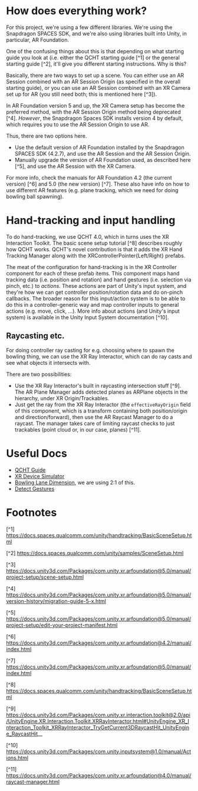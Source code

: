 # How does everything work?

For this project, we're using a few different libraries. We're using the Snapdragon SPACES SDK, and we're also using
libraries built into Unity, in particular, AR Foundation.

One of the confusing things about this is that depending on what starting guide you look at (i.e. either the QCHT
starting guide [^1] or the general starting guide [^2], it'll give you different starting instructions.
Why is this?

Basically, there are two ways to set up a scene. You can either use an AR Session combined with an AR Session Origin
(as specified in the overall starting guide), or you can use an AR Session combined with an XR Camera set up for AR
(you still need both; this is mentioned here [^3]).

In AR Foundation version 5 and up, the XR Camera setup has become the preferred method, with the AR Session Origin
method being deprecated [^4]. *However*, the Snapdragon Spaces SDK installs version 4 by default, which requires you to
use the AR Session Origin to use AR.

Thus, there are two options here.

- Use the default version of AR Foundation installed by the Snapdragon SPACES SDK (4.2.7), and use the AR Session and
  the AR Session Origin.
- Manually upgrade the version of AR Foundation used, as described here [^5], and use the AR Session with the XR Camera.

For more info, check the manuals for AR Foundation 4.2 (the current version) [^6] and 5.0 (the new version) [^7].
These also have info on how to use different AR features (e.g. plane tracking, which we need for doing bowling ball
spawning).

# Hand-tracking and input handling

To do hand-tracking, we use QCHT 4.0, which in turns uses the XR Interaction Toolkit.
The basic scene setup tutorial [^8] describes roughly how QCHT works. QCHT's novel contribution is that it adds
the XR Hand Tracking Manager along with the XRControllerPointer{Left/Right} prefabs.

The meat of the configuration for hand-tracking is in the XR Controller component for each of these prefab items.
This component maps hand tracking data (i.e. position and rotation) and hand gestures (i.e. selection via pinch,
etc.) to *actions*. These actions are part of Unity's input system, and they're how we can get controller position/rotation
data and do on-pinch callbacks. The broader reason for this input/action system is to be able to do this in a
controller-generic way and map controller inputs to general actions (e.g. move, click, ...). More info about actions
(and Unity's input system) is available in the Unity Input System documentation [^10].

## Raycasting etc.

For doing controller ray casting for e.g. choosing where to spawn the bowling thing, we can use the XR Ray Interactor,
which can do ray casts and see what objects it intersects with.

There are two possibilities:

- Use the XR Ray Interactor's built in raycasting intersection stuff [^9]. The AR Plane Manager adds detected planes
  as ARPlane objects in the hierarchy, under XR Origin/Trackables.
- Just get the ray from the XR Ray Interactor (the `effectiveRayOrigin` field of this component, which is a transform
  containing both position/origin and direction/forward), then use the AR Raycast Manager to do a raycast. The manager
  takes care of limiting raycast checks to just trackables (point cloud or, in our case, planes) [^11].

# Useful Docs

- [QCHT Guide](https://docs.spaces.qualcomm.com/unity/handtracking/HandTrackingOverview.html)
- [XR Device Simulator](https://docs.unity3d.com/Packages/com.unity.xr.interaction.toolkit@2.0/manual/xr-device-simulator.html)
- [Bowling Lane Dimension](https://www.dimensions.com/element/bowling-lane), we are using 2:1 of this.
- [Detect Gestures](https://www.youtube.com/watch?v=3IEilGl-mm0)


# Footnotes

[^1] https://docs.spaces.qualcomm.com/unity/handtracking/BasicSceneSetup.html

[^2] https://docs.spaces.qualcomm.com/unity/samples/SceneSetup.html

[^3] https://docs.unity3d.com/Packages/com.unity.xr.arfoundation@5.0/manual/project-setup/scene-setup.html

[^4] https://docs.unity3d.com/Packages/com.unity.xr.arfoundation@5.0/manual/version-history/migration-guide-5-x.html

[^5] https://docs.unity3d.com/Packages/com.unity.xr.arfoundation@5.0/manual/project-setup/edit-your-project-manifest.html

[^6] https://docs.unity3d.com/Packages/com.unity.xr.arfoundation@4.2/manual/index.html

[^7] https://docs.unity3d.com/Packages/com.unity.xr.arfoundation@5.0/manual/index.html

[^8] https://docs.spaces.qualcomm.com/unity/handtracking/BasicSceneSetup.html

[^9] https://docs.unity3d.com/Packages/com.unity.xr.interaction.toolkit@2.0/api/UnityEngine.XR.Interaction.Toolkit.XRRayInteractor.html#UnityEngine_XR_Interaction_Toolkit_XRRayInteractor_TryGetCurrent3DRaycastHit_UnityEngine_RaycastHit__

[^10] https://docs.unity3d.com/Packages/com.unity.inputsystem@1.0/manual/Actions.html

[^11] https://docs.unity3d.com/Packages/com.unity.xr.arfoundation@4.0/manual/raycast-manager.html